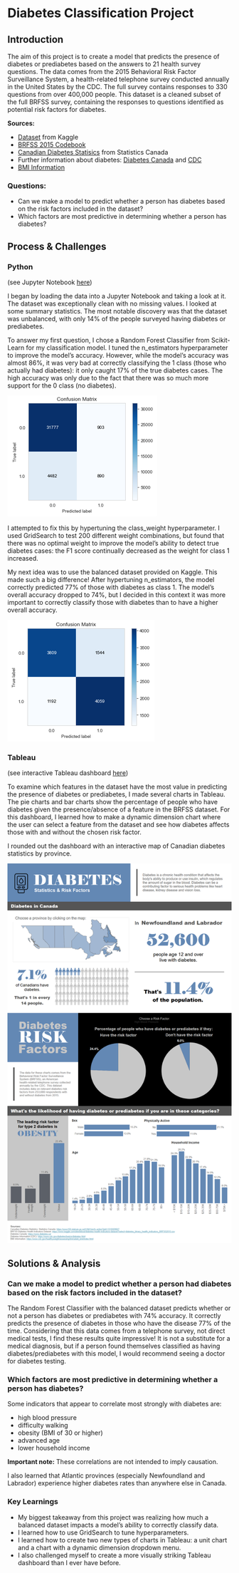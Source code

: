 # Diabetes Classification Project

## Introduction

The aim of this project is to create a model that predicts the presence of diabetes or prediabetes based on the answers to 21 health survey questions. The data comes from the 2015 Behavioral Risk Factor Surveillance System, a health-related telephone survey conducted annually in the United States by the CDC. The full survey contains responses to 330 questions from over 400,000 people. This dataset is a cleaned subset of the full BRFSS survey, containing the responses to questions identified as potential risk factors for diabetes.

**Sources:**

- [Dataset](https://www.kaggle.com/alexteboul/diabetes-health-indicators-dataset) from Kaggle
- [BRFSS 2015 Codebook](https://www.cdc.gov/brfss/annual_data/2015/pdf/codebook15_llcp.pdf)
- [Canadian Diabetes Statisics](https://www150.statcan.gc.ca/t1/tbl1/en/tv.action?pid=1310009607) from Statistics Canada
- Further information about diabetes: [Diabetes Canada](https://www.diabetes.ca/about-diabetes/what-is-diabetes) and [CDC](https://www.cdc.gov/diabetes/basics/diabetes.html)
- [BMI Information](https://www.cdc.gov/healthyweight/assessing/bmi/adult_bmi/index.html)

### Questions:
- Can we make a model to predict whether a person has diabetes based on the risk factors included in the dataset?
- Which factors are most predictive in determining whether a person has diabetes?

## Process & Challenges

### Python
(see Jupyter Notebook [here](https://github.com/lorimcco/Diabetes-Project/blob/main/DiabetesProject.ipynb))

I began by loading the data into a Jupyter Notebook and taking a look at it. The dataset was exceptionally clean with no missing values. I looked at some summary statistics. The most notable discovery was that the dataset was unbalanced, with only 14% of the people surveyed having diabetes or prediabetes.

To answer my first question, I chose a Random Forest Classifier from Scikit-Learn for my classification model. I tuned the n_estimators hyperparameter to improve the model’s accuracy. However, while the model’s accuracy was almost 86%, it was very bad at correctly classifying the 1 class (those who actually had diabetes): it only caught 17% of the true diabetes cases. The high accuracy was only due to the fact that there was so much more support for the 0 class (no diabetes).

![Confusion Matrix](model1_confusion_matrix.png)

I attempted to fix this by hypertuning the class_weight hyperparameter. I used GridSearch to test 200 different weight combinations, but found that there was no optimal weight to improve the model’s ability to detect true diabetes cases: the F1 score continually decreased as the weight for class 1 increased.

My next idea was to use the balanced dataset provided on Kaggle. This made such a big difference! After hypertuning n_estimators, the model correctly predicted 77% of those with diabetes as class 1. The model’s overall accuracy dropped to 74%, but I decided in this context it was more important to correctly classify those with diabetes than to have a higher overall accuracy.

![Confusion Matrix](model2_confusion_matrix.png)

### Tableau
(see interactive Tableau dashboard [here](https://public.tableau.com/app/profile/lorien.mccomb/viz/DiabetesStatsandRiskFactors/Dashboard1?publish=yes))

To examine which features in the dataset have the most value in predicting the presence of diabetes or prediabetes, I made several charts in Tableau. The pie charts and bar charts show the percentage of people who have diabetes given the presence/absence of a feature in the BRFSS dataset. For this dashboard, I learned how to make a dynamic dimension chart where the user can select a feature from the dataset and see how diabetes affects those with and without the chosen risk factor.

I rounded out the dashboard with an interactive map of Canadian diabetes statistics by province.

![Diabetes Dashboard](diabetes_dashboard.png)

## Solutions & Analysis

### Can we make a model to predict whether a person had diabetes based on the risk factors included in the dataset?
The Random Forest Classifier with the balanced dataset predicts whether or not a person has diabetes or prediabetes with 74% accuracy. It correctly predicts the presence of diabetes in those who have the disease 77% of the time. Considering that this data comes from a telephone survey, not direct medical tests, I find these results quite impressive! It is not a substitute for a medical diagnosis, but if a person found themselves classified as having diabetes/prediabetes with this model, I would recommend seeing a doctor for diabetes testing.

### Which factors are most predictive in determining whether a person has diabetes?
Some indicators that appear to correlate most strongly with diabetes are:
- high blood pressure 
- difficulty walking 
- obesity (BMI of 30 or higher) 
- advanced age 
- lower household income

**Important note:** These correlations are not intended to imply causation.

I also learned that Atlantic provinces (especially Newfoundland and Labrador) experience higher diabetes rates than anywhere else in Canada.

### Key Learnings
- My biggest takeaway from this project was realizing how much a balanced dataset impacts a model’s ability to correctly classify data.
- I learned how to use GridSearch to tune hyperparameters.
- I learned how to create two new types of charts in Tableau: a unit chart and a chart with a dynamic dimension dropdown menu.
- I also challenged myself to create a more visually striking Tableau dashboard than I ever have before.
